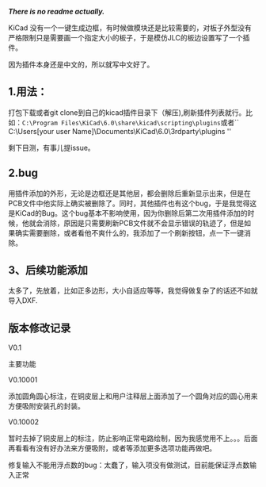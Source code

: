 ***There is no readme actually.***

KiCad 没有一个一键生成边框，有时候做模块还是比较需要的，对板子外型没有严格限制只是需要画一个指定大小的板子，于是模仿JLC的板边设置写了一个插件。

因为插件本身还是中文的，所以就写中文好了。

## 1.用法：

打包下载或者git clone到自己的kicad插件目录下（解压),刷新插件列表就行。比如：``C:\Program Files\KiCad\6.0\share\kicad\scripting\plugins``或者`` C:\Users\[your user Name]\Documents\KiCad\6.0\3rdparty\plugins ''

剩下目测，有事儿提issue。

## 2.bug

用插件添加的外形，无论是边框还是其他层，都会删除后重新显示出来，但是在PCB文件中他实际上确实被删除了。同时，其他插件也有这个bug，于是我觉得这是KiCad的Bug。这个bug基本不影响使用，因为你删除后第二次用插件添加的时候，他就会消除，原因是只需要刷新PCB文件就不会显示错误的轨迹了，但是如果确实需要删除，或者看他不爽什么的，我添加了一个刷新按钮，点一下一键消除。

## 3、后续功能添加

太多了，先放着，比如正多边形，大小自适应等等，我觉得做复杂了的话还不如就导入DXF.

## 版本修改记录

V0.1

主要功能

V0.10001

添加圆角圆心标注，在铜皮层上和用户注释层上面添加了一个圆角对应的圆心用来方便吸附安装孔的封装。

V0.10002

暂时去掉了铜皮层上的标注，防止影响正常电路绘制，因为我感觉用不上。。。后面再看看有没有好办法来方便吸附，或者等添加更多选项功能再做吧。

修复输入不能用浮点数的bug：太蠢了，输入项没有做测试，目前能保证浮点数输入正常


